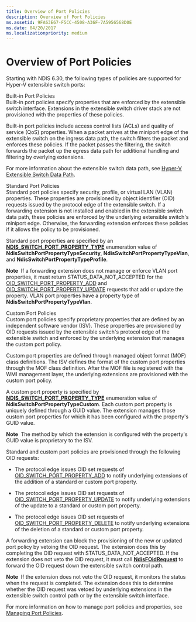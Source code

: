 ```yaml
---
title: Overview of Port Policies
description: Overview of Port Policies
ms.assetid: 9FA63E67-F5CC-4508-A36F-7A5956568D0E
ms.date: 04/20/2017
ms.localizationpriority: medium
---
```


# Overview of Port Policies


Starting with NDIS 6.30, the following types of policies are supported for Hyper-V extensible switch ports:

<a href="" id="built-in-port-policies"></a>Built-in Port Policies  
Built-in port policies specify properties that are enforced by the extensible switch interface. Extensions in the extensible switch driver stack are not provisioned with the properties of these policies.

Built-in port policies include access control lists (ACLs) and quality of service (QoS) properties. When a packet arrives at the miniport edge of the extensible switch on the ingress data path, the switch filters the packet and enforces these policies. If the packet passes the filtering, the switch forwards the packet up the egress data path for additional handling and filtering by overlying extensions.

For more information about the extensible switch data path, see [Hyper-V Extensible Switch Data Path](hyper-v-extensible-switch-data-path.md).

<a href="" id="standard-port-policies"></a>Standard Port Policies  
Standard port policies specify security, profile, or virtual LAN (VLAN) properties. These properties are provisioned by object identifier (OID) requests issued by the protocol edge of the extensible switch. If a forwarding extension is not installed and enabled in the extensible switch data path, these policies are enforced by the underlying extensible switch's miniport edge. Otherwise, the forwarding extension enforces these policies if it allows the policy to be provisioned.

Standard port properties are specified by an [**NDIS\_SWITCH\_PORT\_PROPERTY\_TYPE**](https://docs.microsoft.com/windows-hardware/drivers/ddi/content/ntddndis/ne-ntddndis-_ndis_switch_port_property_type) enumeration value of **NdisSwitchPortPropertyTypeSecurity**, **NdisSwitchPortPropertyTypeVlan**, and **NdisSwitchPortPropertyTypeProfile**.

**Note**  If a forwarding extension does not manage or enforce VLAN port properties, it must return STATUS\_DATA\_NOT\_ACCEPTED for the [OID\_SWITCH\_PORT\_PROPERTY\_ADD](https://docs.microsoft.com/windows-hardware/drivers/network/oid-switch-port-property-add) and [OID\_SWITCH\_PORT\_PROPERTY\_UPDATE](https://docs.microsoft.com/windows-hardware/drivers/network/oid-switch-port-property-update) requests that add or update the property. VLAN port properties have a property type of **NdisSwitchPortPropertyTypeVlan**.

 

<a href="" id="custom-port-policies"></a>Custom Port Policies  
Custom port policies specify proprietary properties that are defined by an independent software vendor (ISV). These properties are provisioned by OID requests issued by the extensible switch's protocol edge of the extensible switch and enforced by the underlying extension that manages the custom port policy.

Custom port properties are defined through managed object format (MOF) class definitions. The ISV defines the format of the custom port properties through the MOF class definition. After the MOF file is registered with the WMI management layer, the underlying extensions are provisioned with the custom port policy.

A custom port property is specified by [**NDIS\_SWITCH\_PORT\_PROPERTY\_TYPE**](https://docs.microsoft.com/windows-hardware/drivers/ddi/content/ntddndis/ne-ntddndis-_ndis_switch_port_property_type) enumeration value of **NdisSwitchPortPropertyTypeCustom**. Each custom port property is uniquely defined through a GUID value. The extension manages those custom port properties for which it has been configured with the property's GUID value.

**Note**  The method by which the extension is configured with the property's GUID value is proprietary to the ISV.

 

Standard and custom port policies are provisioned through the following OID requests:

-   The protocol edge issues OID set requests of [OID\_SWITCH\_PORT\_PROPERTY\_ADD](https://docs.microsoft.com/windows-hardware/drivers/network/oid-switch-port-property-add) to notify underlying extensions of the addition of a standard or custom port property.

-   The protocol edge issues OID set requests of [OID\_SWITCH\_PORT\_PROPERTY\_UPDATE](https://docs.microsoft.com/windows-hardware/drivers/network/oid-switch-port-property-update) to notify underlying extensions of the update to a standard or custom port property.

-   The protocol edge issues OID set requests of [OID\_SWITCH\_PORT\_PROPERTY\_DELETE](https://docs.microsoft.com/windows-hardware/drivers/network/oid-switch-port-property-delete) to notify underlying extensions of the deletion of a standard or custom port property.

A forwarding extension can block the provisioning of the new or updated port policy by vetoing the OID request. The extension does this by completing the OID request with STATUS\_DATA\_NOT\_ACCEPTED. If the extension does not veto the OID request, it must call [**NdisFOidRequest**](https://docs.microsoft.com/windows-hardware/drivers/ddi/content/ndis/nf-ndis-ndisfoidrequest) to forward the OID request down the extensible switch control path.

**Note**  If the extension does not veto the OID request, it monitors the status when the request is completed. The extension does this to determine whether the OID request was vetoed by underlying extensions in the extensible switch control path or by the extensible switch interface.

 

For more information on how to manage port policies and properties, see [Managing Port Policies](managing-port-policies.md).

 

 





